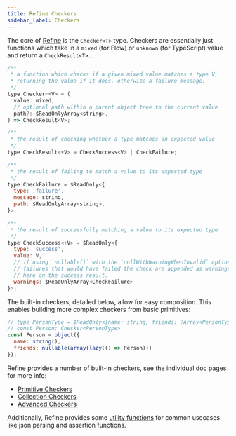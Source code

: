 ```yaml
---
title: Refine Checkers
sidebar_label: Checkers
---
```


The core of [Refine](/docs/refine/api/Refine) is the `Checker<T>` type. Checkers are essentially just functions which take in a `mixed` (for Flow) or `unknown` (for TypeScript) value and return  a `CheckResult<T>`...

```jsx
/**
 * a function which checks if a given mixed value matches a type V,
 * returning the value if it does, otherwise a failure message.
 */
type Checker<+V> = (
  value: mixed,
  // optional path within a parent object tree to the current value
  path?: $ReadOnlyArray<string>,
) => CheckResult<V>;

/**
 * the result of checking whether a type matches an expected value
 */
type CheckResult<+V> = CheckSuccess<V> | CheckFailure;

/**
 * the result of failing to match a value to its expected type
 */
type CheckFailure = $ReadOnly<{
  type: 'failure',
  message: string,
  path: $ReadOnlyArray<string>,
}>;

/**
 * the result of successfully matching a value to its expected type
 */
type CheckSuccess<+V> = $ReadOnly<{
  type: 'success',
  value: V,
  // if using `nullable()` with the `nullWithWarningWhenInvalid` option,
  // failures that would have failed the check are appended as warnings
  // here on the success result.
  warnings: $ReadOnlyArray<CheckFailure>
}>;
```

The built-in checkers, detailed below, allow for easy composition. This enables building more complex checkers from basic primitives:

```jsx
// type PersonType = $ReadOnly<{name: string, friends: ?Array<PersonType>}>
// const Person: Checker<PersonType>
const Person = object({
  name: string(),
  friends: nullable(array(lazy(() => Person)))
});
```

Refine provides a number of built-in checkers, see the individual doc pages for more info:
- [Primitive Checkers](/docs/refine/api/primitive_checkers)
- [Collection Checkers](/docs/refine/api/collection_checkers)
- [Advanced Checkers](/docs/refine/api/advanced_checkers)

Additionally, Refine provides some [utility functions](/docs/guides/refine/utilities) for common usecases like json parsing and assertion functions.
